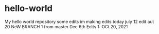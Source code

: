 # hello-world
My hello world repository
some edits im making 
edits today july 12
edit aut 20
NeW BRANCH 1 from master Dec 6th
Edits 1:  OCt 20, 2021
